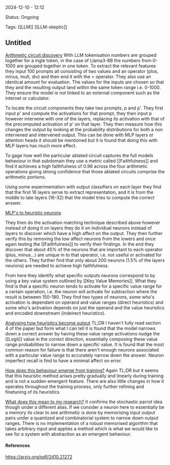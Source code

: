 2024-12-10 - 12:12

Status: Ongoing

Tags: [[LLM]] [[LLM-skeptic]] 

## **Untitled**

<u>Arithmetic circuit discovery</u>
With LLM tokenisation numbers are grouped together for a ingle token, in the case of Llama3-8B the numbers from 0-1000 are grouped together in one token.
To extract the relevant features they input 100 prompts all consisting of two values and an operator (plus, minus, mult, div) and then end it with the = operator. They also use an identical amount for evaluation.
The values for the inputs are chosen so that they and the resulting output land within the same token range i.e. 0-1000. They ensure the model is not linked to an external component such as the internet or calculator.

To locate the circuit components they take two prompts, p and p'. They first input p' and compute the activations for that prompt, they then input p however intervene with one of the layers, replacing its activation with that of the precomputed activation of p' on that layer. They then measure how this changes the output by looking at the probability distributions for both a non intervened and intervened output. This can be done with MLP layers or attention heads it should be mentioned but it is found that doing this with MLP layers has much more effect.

To gage how well the particular ablated circuit captures the full models behaviour in that subdomain they use a metric called [[Faithfulness]] and find it achieves a high faithfulness of 0.96 across the four arithmetic operations giving strong confidence that those ablated circuits comprise the arithmetic portions.

Using some experimentation with output classifiers on each layer they find that the first 16 layers serve to extract representation, and it is from the middle to late layers (16-32) that the model tries to compute the correct answer.

<u>MLP's to heuristic neurons</u>

They then do the activation matching technique described above however instead of doing it on layers they do it on individual neurons instead of layers to discover which have a high affect on the output. They then further verify this by removing the low affect neurons from the lowers and once again testing the [[Faithfulness]] to verify their findings. In the end they discover that about 45% of the neurons that are important to each operator (plus, minus...) are unique in to that operator, i.e. not useful or activated for the others. They further find that only about 200 neurons (1.5% of the layers neurons) are needed to achieve high faithfulness.

From here they identify what specific outputs neurons correspond to by using a key value system outlined by [[Key Value Memories]]. What they find is that a specific neuron tends to activate for a specific value range for a certain operation, i.e. the neuron will activate for subtraction where the result is between 150-180. They find two types of neurons, some who's activation is dependant on operand and value ranges (direct heuristics) and some who's activation depends on just the operand and the value heuristics and encoded downstream (indeirect heuristics).

<u>Analysing how heuristics become output</u>
TL;DR I haven't fully read section 4 of the paper but form what I can tell it is found that the model narrows down a correct answer by having these value range activations nudge the [[Logit]] value in the correct direction, essentially composing these value range probabilities to narrow down a specific value. It is found that the most common reason for failure is that there aren't enough neurons associated with a particular value range to accurately narrow down the answer. Neuron imperfect recall is find to have a minimal affect on error.

<u>How does this behaviour emerge from training?</u>
Again TL;DR but it seems that this heuristic method arises pretty gradually and linearly during training and is not a sudden emergent feature. There are also little changes in how it operates throughout the training process, only further refining and finetuning of its heuristics

<u>What does this mean to my research?</u>
It confirms the stochastic parrot idea though under a different alias. If we consider a neuron here to essentially be a memory its clear to see arithmetic is done by memorising input output pairs under a quantized and combinatorial system to narrow down output ranges. There is no implementation of a robust memorised algorithm that takes arbitrary input and applies a method which is what we would like to see for a system with abstraction as an emergent behaviour.

#### **References**
https://arxiv.org/pdf/2410.21272

